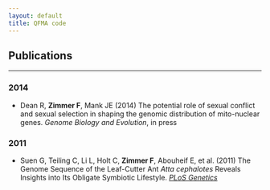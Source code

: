```yaml
---
layout: default
title: QFMA code
---
```


## Publications
-------------------
### 2014

* Dean R, **Zimmer F**, Mank JE (2014) The potential role of sexual conflict and sexual selection in shaping the genomic distribution of mito-nuclear genes. *Genome Biology and Evolution*, in press

### 2011

* Suen G, Teiling C, Li L, Holt C, **Zimmer F**, Abouheif E, et al. (2011) The Genome Sequence of the Leaf-Cutter Ant *Atta cephalotes* Reveals Insights into Its Obligate Symbiotic Lifestyle.  <a href="http://www.plosgenetics.org/article/info%3Adoi%2F10.1371%2Fjournal.pgen.1002007">*PLoS Genetics*</a>
